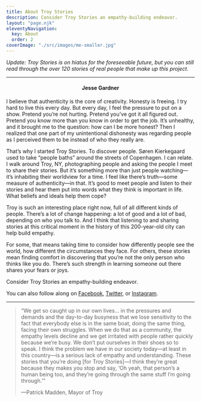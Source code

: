 ```yaml
---
title: About Troy Stories
description: Consider Troy Stories an empathy-building endeavor.
layout: "page.njk"
eleventyNavigation:
  key: About
  order: 2
coverImage: "./src/images/me-smaller.jpg"
---
```


*Update: Troy Stories is on hiatus for the foreseeable future, but you can still read through the over 120 stories of real people that make up this project.*

---

<h4 style="text-align:center">Jesse Gardner</h4>

I believe that authenticity is the core of creativity. Honesty is freeing. I try hard to live this every day. But every day, I feel the pressure to put on a show. Pretend you’re not hurting. Pretend you’ve got it all figured out. Pretend you know more than you know in order to get the job. It’s unhealthy, and it brought me to the question: how can I be more honest? Then I realized that one part of my unintentional dishonesty was regarding people as I perceived them to be instead of who they really are.

That’s why I started Troy Stories. To discover people. Søren Kierkegaard used to take “people baths” around the streets of Copenhagen.  I can relate.  I walk around Troy, NY, photographing people and asking the people I meet to share their stories.  But it’s something more than just people watching— it’s inhabiting their worldview for a time. I feel like there’s truth—some measure of authenticity—in that. It’s good to meet people and listen to their stories and hear them put into words what they think is important in life.  What beliefs and ideals help them cope?

Troy is such an interesting place right now, full of all different kinds of people. There’s a lot of change happening: a lot of good and a lot of bad, depending on who you talk to. And I think that listening to and sharing stories at this critical moment in the history of this 200-year-old city can help build empathy.

For some, that means taking time to consider how differently people see the world, how different the circumstances they face. For others, these stories mean finding comfort in discovering that you’re not the only person who thinks like you do. There’s such strength in learning someone out there shares your fears or joys.

Consider Troy Stories an empathy-building endeavor.

You can also follow along on [Facebook](https://facebook.com/troynystories/), [Twitter](https://twitter.com/troy_stories/), or [Instagram](https://instagram.com/troy_stories).

---

> “We get so caught up in our own lives… in the pressures and demands and the day-to-day busyness that we lose sensitivity to the fact that everybody else is in the same boat, doing the same thing, facing their own struggles. When we do that as a community, the empathy levels decline and we get irritated with people rather quickly because we’re busy. We don’t put ourselves in their shoes so to speak. I think the problem we have in our society today—at least in this country—is a serious lack of empathy and understanding. These stories that you’re doing [for Troy Stories]—I think they’re great because they makes you stop and say, ‘Oh yeah, that person’s a human being too, and they’re going through the same stuff I’m going through.’”
>
> —Patrick Madden, Mayor of Troy

